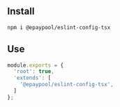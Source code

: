 ## Install

```sh
npm i @epaypool/eslint-config-tsx
```


## Use

```js
module.exports = {
  'root': true,
  'extends': [
    '@epaypool/eslint-config-tsx',
  ]
};
```
